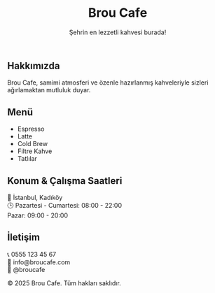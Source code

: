 <!DOCTYPE html>
<html lang="tr">
<head>
  <meta charset="UTF-8">
  <meta name="viewport" content="width=device-width, initial-scale=1">
  <title>Brou Cafe</title>
  <link href="https://fonts.googleapis.com/css2?family=Poppins:wght@300;600&display=swap" rel="stylesheet">
  <link rel="stylesheet" href="style.css">
</head>
<body>

  <header class="hero">
    <h1>Brou Cafe</h1>
    <p>Şehrin en lezzetli kahvesi burada!</p>
  </header>

  <section class="about">
    <h2>Hakkımızda</h2>
    <p>Brou Cafe, samimi atmosferi ve özenle hazırlanmış kahveleriyle sizleri ağırlamaktan mutluluk duyar.</p>
  </section>

  <section class="menu">
    <h2>Menü</h2>
    <ul>
      <li>Espresso</li>
      <li>Latte</li>
      <li>Cold Brew</li>
      <li>Filtre Kahve</li>
      <li>Tatlılar</li>
    </ul>
  </section>

  <section class="location">
    <h2>Konum & Çalışma Saatleri</h2>
    <p>📍 İstanbul, Kadıköy<br>
    🕒 Pazartesi - Cumartesi: 08:00 - 22:00<br>
    Pazar: 09:00 - 20:00</p>
  </section>

  <section class="contact">
    <h2>İletişim</h2>
    <p>📞 0555 123 45 67<br>
    📧 info@broucafe.com<br>
    📸 @broucafe</p>
  </section>

  <footer>
    <p>&copy; 2025 Brou Cafe. Tüm hakları saklıdır.</p>
  </footer>

</body>
</html>
